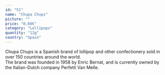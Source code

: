 ```yaml
---
id: "51"
name: "Chupa Chups"
picture: ""
price: "0,60€"
category: "Lollipops"
quantity: "12g"
country: "Spain"
---
```

Chupa Chups is a Spanish brand of lollipop and other confectionery sold in over 150 countries around the world. <br>The brand was founded in 1958 by Enric Bernat, and is currently owned by the Italian-Dutch company Perfetti Van Melle.